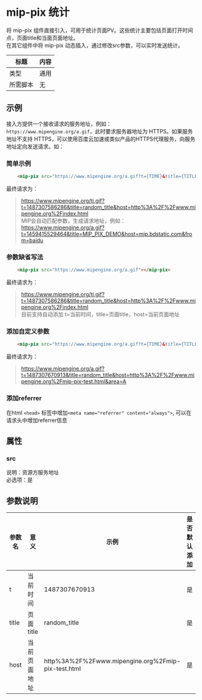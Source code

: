 # mip-pix 统计

将 mip-pix 组件直接引入，可用于统计页面PV。这些统计主要包括页面打开时间点，页面title和当面页面地址。  
在其它组件中将 mip-pix 动态插入，通过修改src参数，可以实时发送统计。

标题|内容
----|----
类型|通用
所需脚本|无

## 示例

接入方提供一个接收请求的服务地址，例如：`https://www.mipengine.org/a.gif`，此时要求服务器地址为 HTTPS。如果服务地址不支持 HTTPS，可以使用百度云加速或类似产品的HTTPS代理服务，向服务地址定向发送请求。如：
### 简单示例
```html
    <mip-pix src="https://www.mipengine.org/a.gif?t={TIME}&title={TITLE}&host={HOST}"></mip-pix>
```
最终请求为：
> https://www.mipengine.org/tj.gif?t=1487307586286&title=random_title&host=http%3A%2F%2Fwww.mipengine.org%2Findex.html   
MIP会自动匹配参数，生成请求地址，例如：https://www.mipengine.org/a.gif?t=1459415529464&title=MIP_PIX_DEMO&host=mip.bdstatic.com&from=baidu

### 参数缺省写法
```html
    <mip-pix src="https://www.mipengine.org/a.gif"></mip-pix>
```
最终请求为：
> https://www.mipengine.org/tj.gif?t=1487307586286&title=random_title&host=http%3A%2F%2Fwww.mipengine.org%2Findex.html   
目前支持自动添加 t=当前时间，title=页面title，host=当前页面地址

### 添加自定义参数
```html
    <mip-pix src="https://www.mipengine.org/a.gif?t={TIME}&title={TITLE}&host={HOST}&area=A"></mip-pix>
```
最终请求为：
> https://www.mipengine.org/a.gif?t=1487307670913&title=random_title&host=http%3A%2F%2Fwww.mipengine.org%2Fmip-pix-test.html&area=A   

### 添加referrer
在html `<head>` 标签中增加`<meta name="referrer" content="always">`, 可以在请求头中增加referrer信息

## 属性
### src

说明：资源方服务地址    
必选项：是    

## 参数说明

|参数名|意义|示例|是否默认添加|
|--|--|--|--|
|t|当前时间|1487307670913|是|
|title|页面title|random_title|是|
|host|当前页面地址|http%3A%2F%2Fwww.mipengine.org%2Fmip-pix-test.html|是|

